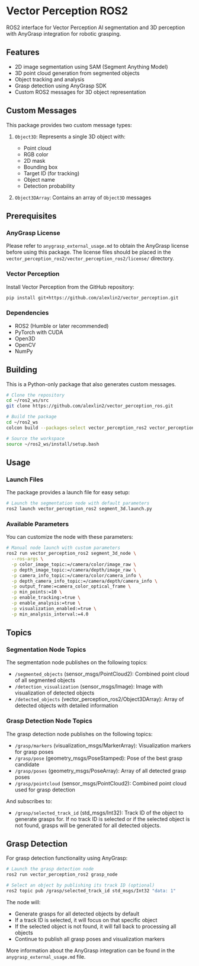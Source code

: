 # Vector Perception ROS2

ROS2 interface for Vector Perception AI segmentation and 3D perception with AnyGrasp integration for robotic grasping.

## Features

- 2D image segmentation using SAM (Segment Anything Model)
- 3D point cloud generation from segmented objects
- Object tracking and analysis
- Grasp detection using AnyGrasp SDK
- Custom ROS2 messages for 3D object representation

## Custom Messages

This package provides two custom message types:

1. `Object3D`: Represents a single 3D object with:
   - Point cloud
   - RGB color
   - 2D mask
   - Bounding box
   - Target ID (for tracking)
   - Object name
   - Detection probability

2. `Object3DArray`: Contains an array of `Object3D` messages

## Prerequisites

### AnyGrasp License
Please refer to `anygrasp_external_usage.md` to obtain the AnyGrasp license before using this package. The license files should be placed in the `vector_perception_ros2/vector_perception_ros2/license/` directory.

### Vector Perception
Install Vector Perception from the GitHub repository:
```bash
pip install git+https://github.com/alexlin2/vector_perception.git
```

### Dependencies
- ROS2 (Humble or later recommended)
- PyTorch with CUDA
- Open3D
- OpenCV
- NumPy

## Building

This is a Python-only package that also generates custom messages.

```bash
# Clone the repository
cd ~/ros2_ws/src
git clone https://github.com/alexlin2/vector_perception_ros.git

# Build the package
cd ~/ros2_ws
colcon build --packages-select vector_perception_ros2 vector_perception_msgs

# Source the workspace
source ~/ros2_ws/install/setup.bash
```

## Usage

### Launch Files

The package provides a launch file for easy setup:

```bash
# Launch the segmentation node with default parameters
ros2 launch vector_perception_ros2 segment_3d.launch.py
```

### Available Parameters

You can customize the node with these parameters:

```bash
# Manual node launch with custom parameters
ros2 run vector_perception_ros2 segment_3d_node \
  --ros-args \
  -p color_image_topic:=/camera/color/image_raw \
  -p depth_image_topic:=/camera/depth/image_raw \
  -p camera_info_topic:=/camera/color/camera_info \
  -p depth_camera_info_topic:=/camera/depth/camera_info \
  -p output_frame:=camera_color_optical_frame \
  -p min_points:=10 \
  -p enable_tracking:=true \
  -p enable_analysis:=true \
  -p visualization_enabled:=true \
  -p min_analysis_interval:=4.0
```

## Topics

### Segmentation Node Topics

The segmentation node publishes on the following topics:

- `/segmented_objects` (sensor_msgs/PointCloud2): Combined point cloud of all segmented objects
- `/detection_visualization` (sensor_msgs/Image): Image with visualization of detected objects
- `/detected_objects` (vector_perception_ros2/Object3DArray): Array of detected objects with detailed information

### Grasp Detection Node Topics

The grasp detection node publishes on the following topics:

- `/grasp/markers` (visualization_msgs/MarkerArray): Visualization markers for grasp poses
- `/grasp/pose` (geometry_msgs/PoseStamped): Pose of the best grasp candidate
- `/grasp/poses` (geometry_msgs/PoseArray): Array of all detected grasp poses
- `/grasp/pointcloud` (sensor_msgs/PointCloud2): Combined point cloud used for grasp detection

And subscribes to:
- `/grasp/selected_track_id` (std_msgs/Int32): Track ID of the object to generate grasps for. If no track ID is selected or if the selected object is not found, grasps will be generated for all detected objects.

## Grasp Detection

For grasp detection functionality using AnyGrasp:

```bash
# Launch the grasp detection node 
ros2 run vector_perception_ros2 grasp_node

# Select an object by publishing its track ID (optional)
ros2 topic pub /grasp/selected_track_id std_msgs/Int32 "data: 1"
```

The node will:
- Generate grasps for all detected objects by default
- If a track ID is selected, it will focus on that specific object
- If the selected object is not found, it will fall back to processing all objects
- Continue to publish all grasp poses and visualization markers

More information about the AnyGrasp integration can be found in the `anygrasp_external_usage.md` file.
